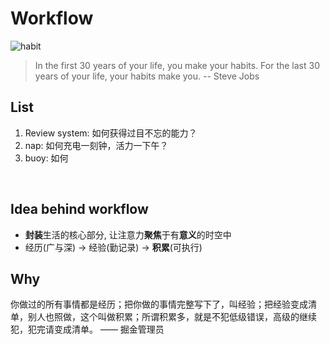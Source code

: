 # Workflow
![habit](https://i.imgur.com/vTc9CKV.jpg)

> In the first 30 years of your life, you make your habits. For the last 30 years of your life, your habits make you. -- Steve Jobs

## List 

1. Review system: 如何获得过目不忘的能力？
2. nap: 如何充电一刻钟，活力一下午？
3. buoy: 如何

 
## Idea behind workflow 

* **封装**生活的核心部分, 让注意力**聚焦**于有**意义**的时空中
* 经历(广与深) -> 经验(勤记录) -> **积累**(可执行)

## Why


你做过的所有事情都是经历；把你做的事情完整写下了，叫经验；把经验变成清单，别人也照做，这个叫做积累；所谓积累多，就是不犯低级错误，高级的继续犯，犯完请变成清单。 —— 掘金管理员